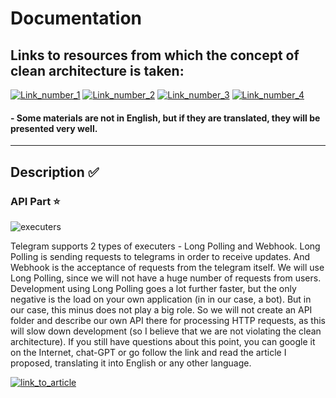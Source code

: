 # Documentation

## Links to resources from which the concept of clean architecture is taken:

[![Link_number_1](https://img.shields.io/badge/Link_number_1-FF5555)](https://golang-blog.blogspot.com/2021/04/basic-project-layout-go-application.html)
[![Link_number_2](https://img.shields.io/badge/Link_number_2-FF00FF)](https://github.com/golang-standards/project-layout)
[![Link_number_3](https://img.shields.io/badge/Link_number_3-800085)](https://github.com/olezhek28/clean-architecture/tree/main)
[![Link_number_4](https://img.shields.io/badge/Link_number_4-0000FF)](https://habr.com/ru/companies/inDrive/articles/690088/)

#### - Some materials are not in English, but if they are translated, they will be presented very well.

---

## Description :white_check_mark:

### API Part :star:

![executers](https://github.com/user-attachments/assets/77c8b9bb-4f8d-452d-ba4e-767299d67425)

Telegram supports 2 types of executers - Long Polling and Webhook.
Long Polling is sending requests to telegrams in order to receive
updates. And Webhook is the acceptance of requests from the telegram itself. 
We  will use Long Polling, since we will not have a huge
number of requests from users. Development using Long Polling goes a lot further faster, 
but the only negative is the load on your own application (in
in our case, a bot). But in our case, this minus does not play a big role.
So we will not create an API folder and describe our own API there for processing 
HTTP requests, as this will slow down development (so I believe that we are not 
violating the clean architecture). If you still have questions about this point, 
you can google it on the Internet, chat-GPT or go follow the link and 
read the article I proposed, translating it into English or any other language.

[![link_to_article](https://img.shields.io/badge/link_to_article-119812)](https://grammy.dev/ru/guide/deployment-types)

